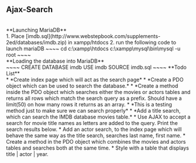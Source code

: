 <h2>Ajax-Search</h2><br/>
**Launching MariaDB**<br/>
1. Place [imdb.sql](http://www.webstepbook.com/supplements-2ed/databases/imdb.zip) in xampp/htdocs
2. run the following code to launch mariaDB
~~~~
cd c:\xampp\htdocs
c:\xampp\mysql\bin\mysql -u root
~~~~
<br/>**Loading the database into MariaDB**<br/>
~~~~
CREATE DATABASE imdb
USE imdb
SOURCE imdb.sql
~~~~
**Todo List**<br/>
* *Create index page which will act as the search page*
* *Create a PDO object which can be used to search the database.*
* *Create a method inside the PDO object which searches either the movies or actors tables and returns all rows
which match the search query as a prefix. Should have a limit(50) on how many rows it returns as an array. *
*This is a testing method just to make sure we can search properly*
* *Add a title search, which can search the IMDB database movies table.*
* Use AJAX to accept a search for movie title names as letters are added to the query. Print the search results below.
* Add an actor search, to the index page which will behave the same way as the title search, searches last name, first name.
* Create a method in the PDO object which combines the movies and actors tables and searches both at the same time.
* Style with a table that displays title | actor | year.

